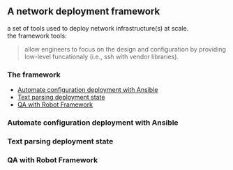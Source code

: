 ## A network deployment framework

a set of tools used to deploy network infrastructure(s) at scale.  
the framework tools:   
> allow engineers to focus on the design and configuration by providing low-level funcationaly (i.e., ssh with vendor libraries).  

### The framework
* [Automate configuration deployment with Ansible](#Automate-configuration-deployment-with-ansible)
* [Text parsing deployment state](#text-parsing-deployment-state)
* [QA with Robot Framework](#qa-with-robot-framework)


### Automate configuration deployment with Ansible


### Text parsing deployment state


### QA with Robot Framework





